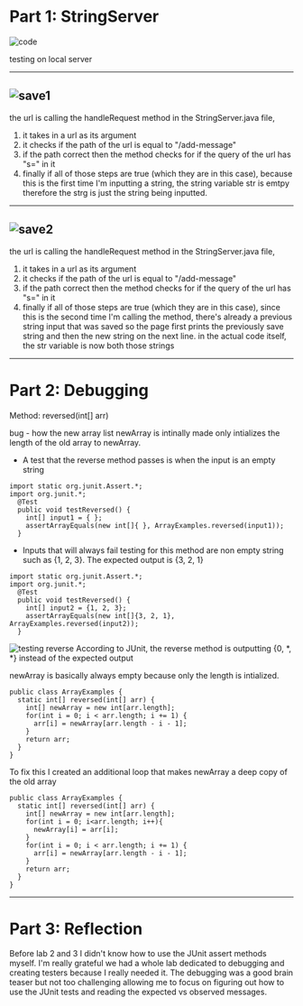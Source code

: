 # Part 1: StringServer
![code](https://user-images.githubusercontent.com/130100567/234160365-a9520742-a679-4d9a-b1c6-3f3d7185d2e4.png)

testing on local server

---
![save1](https://user-images.githubusercontent.com/130100567/234160408-a8621396-a71e-4e38-b1b3-c7641b2a8ecf.png)
---

the url is calling the handleRequest method in the StringServer.java file, 
1. it takes in a url as its argument 
2. it checks if the path of the url is equal to "/add-message"
3. if the path correct then the method checks for if the query of the url has "s=" in it 
4. finally if all of those steps are true (which they are in this case), 
because this is the first time I'm inputting a string, the string variable str is emtpy therefore the strg is just the string being inputted.

---
![save2](https://user-images.githubusercontent.com/130100567/234160423-515dc74f-fc0f-46a2-b79a-581f39d3599a.png)
---

the url is calling the handleRequest method in the StringServer.java file, 
1. it takes in a url as its argument 
2. it checks if the path of the url is equal to "/add-message"
3. if the path correct then the method checks for if the query of the url has "s=" in it 
4. finally if all of those steps are true (which they are in this case), 
since this is the second time I'm calling the method, there's already a previous string input that was saved so the page first prints the previously save string and then the new string on the next line. 
in the actual code itself, the str variable is now both those strings

---
# Part 2: Debugging
Method: reversed(int[] arr)

bug -  how the new array list newArray is intinally made only intializes the length of the old array to newArray.
- A test that the reverse method passes is when the input is an empty string
```
import static org.junit.Assert.*;
import org.junit.*;
  @Test
  public void testReversed() {
    int[] input1 = { };
    assertArrayEquals(new int[]{ }, ArrayExamples.reversed(input1));
  }
```
- Inputs that will always fail testing for this method are non empty string such as {1, 2, 3}. The expected output is {3, 2, 1}
```
import static org.junit.Assert.*;
import org.junit.*;
  @Test
  public void testReversed() {
    int[] input2 = {1, 2, 3};
    assertArrayEquals(new int[]{3, 2, 1}, ArrayExamples.reversed(input2));
  }
```
![testing reverse](https://user-images.githubusercontent.com/130100567/234168216-3f669de7-da28-496e-85b3-33d03e828f1f.png)
According to JUnit, the reverse method is outputting {0, *, *} instead of the expected output

newArray is basically always empty because only the length is intialized.
```
public class ArrayExamples {
  static int[] reversed(int[] arr) {
    int[] newArray = new int[arr.length];
    for(int i = 0; i < arr.length; i += 1) {
      arr[i] = newArray[arr.length - i - 1];
    }
    return arr;
  }
}
 ```

To fix this I created an additional loop that makes newArray a deep copy of the old array
```
public class ArrayExamples {
  static int[] reversed(int[] arr) {
    int[] newArray = new int[arr.length];
    for(int i = 0; i<arr.length; i++){
      newArray[i] = arr[i];
    }
    for(int i = 0; i < arr.length; i += 1) {
      arr[i] = newArray[arr.length - i - 1];
    }
    return arr;
  }
}
```

---
# Part 3: Reflection
Before lab 2 and 3 I didn't know how to use the JUnit assert methods myself. I'm really grateful we had a whole lab dedicated to debugging and creating testers because I really needed it. The debugging was a good brain teaser but not too challenging allowing me to focus on figuring out how to use the JUnit tests and reading the expected vs observed messages.
